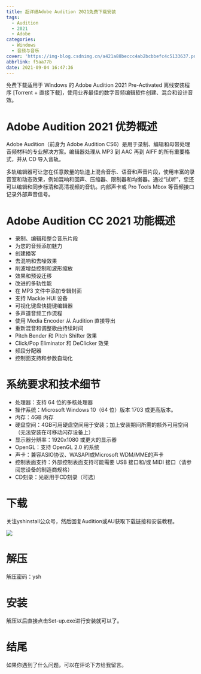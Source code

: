 ```yaml
---
title: 超详细Adobe Audition 2021免费下载安装
tags:
  - Audition
  - 2021
  - Adobe
categories:
  - Windows
  - 音频与音乐
cover: 'https://img-blog.csdnimg.cn/a421a88beccc4ab2bcbbefc4c5133637.png'
abbrlink: f5aa77b
date: 2021-09-04 16:47:36
---
```


免费下载适用于 Windows 的 Adob​​e Audition 2021 Pre-Activated 离线安装程序 [Torrent + 直接下载]，使用业界最佳的数字音频编辑软件创建、混合和设计音效。

# Adobe Audition 2021 优势概述
Adobe Audition（前身为 Adob​​e Audition CS6）是用于录制、编辑和母带处理音频材料的专业解决方案。编辑器处理从 MP3 到 AAC 再到 AIFF 的所有重要格式，并从 CD 导入音轨。

多轨编辑器可让您在任意数量的轨道上混合音乐、语音和声音片段，使用丰富的录音室和动态效果，例如混响和回声、压缩器、限制器和均衡器。通过“试听”，您还可以编辑和同步标清和高清视频的音轨。内部声卡或 Pro Tools Mbox 等音频接口记录外部声音信号。

# Adobe Audition CC 2021 功能概述
- 录制、编辑和整合音乐片段
- 为您的音频添加魅力
- 创建播客
- 去混响和去噪效果
- 削波增益控制和波形缩放
- 效果和预设迁移
- 改进的多轨性能
- 在 MP3 文件中添加专辑封面
- 支持 Mackie HUI 设备
- 可视化键盘快捷键编辑器
- 多声道音频工作流程
- 使用 Media Encoder 从 Audition 直接导出
- 重新混音和调整歌曲持续时间
- Pitch Bender 和 Pitch Shifter 效果
- Click/Pop Eliminator 和 DeClicker 效果
- 频段分配器
- 控制面支持和参数自动化

# 系统要求和技术细节
- 处理器：支持 64 位的多核处理器
- 操作系统：Microsoft Windows 10（64 位）版本 1703 或更高版本。
- 内存：4GB 内存
- 硬盘空间：4GB可用硬盘空间用于安装；加上安装期间所需的额外可用空间（无法安装在可移动闪存设备上）
- 显示器分辨率：1920x1080 或更大的显示器
- OpenGL：支持 OpenGL 2.0 的系统
- 声卡：兼容ASIO协议、WASAPI或Microsoft WDM/MME的声卡
- 控制表面支持：外部控制表面支持可能需要 USB 接口和/或 MIDI 接口（请参阅您设备的制造商规格）
- CD刻录：光驱用于CD刻录（可选）

# 下载
关注yshinstall公众号，然后回复Audition或AU获取下载链接和安装教程。

![](https://img-blog.csdnimg.cn/f824f9d6c4ca40549a3d02de1938c17c.jpg#pic_center)

# 解压
解压密码：ysh

# 安装
解压以后直接点击Set-up.exe进行安装就可以了。

# 结尾
如果你遇到了什么问题，可以在评论下方给我留言。



